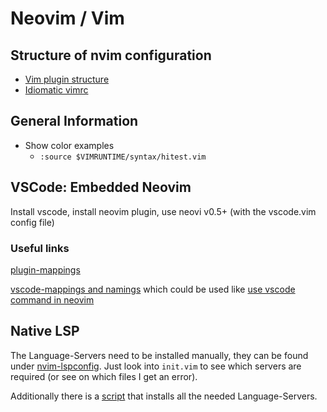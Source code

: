 # Neovim / Vim

## Structure of nvim configuration

- [Vim plugin structure](https://learnvimscriptthehardway.stevelosh.com/chapters/42.html)
- [Idiomatic vimrc](https://github.com/romainl/idiomatic-vimrc)

## General Information

- Show color examples
  - `:source $VIMRUNTIME/syntax/hitest.vim`

## VSCode: Embedded Neovim

Install vscode, install neovim plugin, use neovi v0.5+ (with the vscode.vim config file)

### Useful links

[plugin-mappings](https://github.com/asvetliakov/vscode-neovim#vscode-specific-features-and-differences)

[vscode-mappings and namings](https://code.visualstudio.com/docs/getstarted/keybindings#_rich-languages-editing) which could be used like [use vscode command in neovim](https://github.com/asvetliakov/vscode-neovim#invoking-vscode-actions-from-neovim)

## Native LSP

The Language-Servers need to be installed manually, they can be found under [nvim-lspconfig](https://github.com/neovim/nvim-lspconfig/blob/master/CONFIG.md).
Just look into `init.vim` to see which servers are required (or see on which files I get an error).

Additionally there is a [script](./install-language-servers.sh) that installs all the needed Language-Servers.
